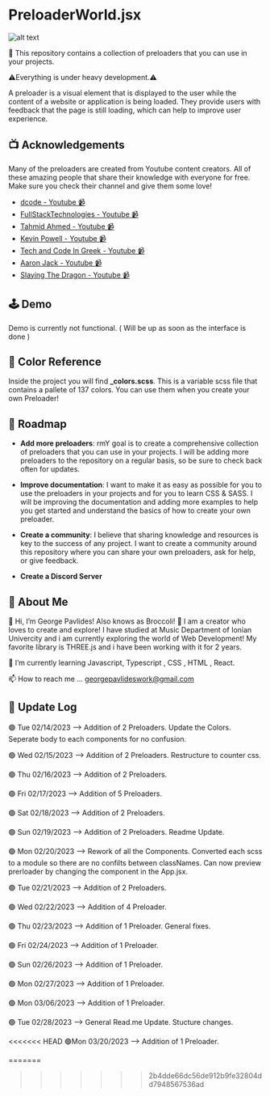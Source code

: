 
# PreloaderWorld.jsx

![alt text](https://i.ibb.co/9hRQc1q/Logo-orthogonio.png)  

📖 This repository contains a collection of preloaders that you can use in your projects. 

⚠️Everything is under heavy development.⚠️

A preloader is a visual element that is displayed to the user while the content of a website or application is being loaded. 
They provide users with feedback that the page is still loading, which can help to improve user experience.


## 📺 Acknowledgements

Many of the preloaders are created from Youtube content creators.
All of these amazing people that share their knowledge with everyone for free.
Make sure you check their channel and give them some love!

 - [dcode - Youtube 📹](https://www.youtube.com/@dcode-software)
 - [FullStackTechnologies - Youtube 📹](https://www.youtube.com/@FullStackTechnologies)
 - [Tahmid Ahmed - Youtube 📹](https://www.youtube.com/@tahmidahmed-yt)
 - [Kevin Powell - Youtube 📹](https://www.youtube.com/@KevinPowell)
 - [Tech and Code In Greek - Youtube 📹](https://www.youtube.com/@TechandCodeInGreek)
 - [Aaron Jack - Youtube 📹](https://www.youtube.com/@AaronJack)
 - [Slaying The Dragon - Youtube 📹](https://www.youtube.com/@slayingthedragon)
 



## 🕹️ Demo

Demo is currently not functional. ( Will be up as soon as the interface is done )

## 🌈 Color Reference

Inside the project you will find **_colors.scss**. This is a variable scss file that contains a pallete of 137 colors. You can use them when you create your own Preloader!


## 🚧 Roadmap

- **Add more preloaders**: rmY goal is to create a comprehensive collection of preloaders that you can use in your projects. I will be adding more preloaders to the repository on a regular basis, so be sure to check back often for updates.

- **Improve documentation**: I want to make it as easy as possible for you to use the preloaders in your projects and for you to learn CSS & SASS. I will be improving the documentation and adding more examples to help you get started and understand the basics of how to create your own preloader. 

- **Create a community**: I believe that sharing knowledge and resources is key to the success of any project. I want to create a community around this repository where you can share your own preloaders, ask for help, or give feedback.

- **Create a Discord Server**

## 🚀 About Me
👋 Hi, I’m George Pavlides! Also knows as Broccoli! 🥦 I am a creator who loves to create and explore! I have studied at Music Department of Ionian Univercity and i am currently exploring the world of Web Development! My favorite library is THREE.js and i have been working with it for 2 years.

🌱 I’m currently learning Javascript, Typescript , CSS , HTML , React.

📫 How to reach me ... georgepavlideswork@gmail.com

## 💾 Update Log

🟢 Tue 02/14/2023 -->  Addition of 2 Preloaders. Update the Colors. Seperate body to each components for no confusion.

🟢 Wed 02/15/2023 --> Addition of 2 Preloaders. Restructure to counter css. 

🟢 Thu 02/16/2023 --> Addition of 2 Preloaders.

🟢 Fri 02/17/2023 --> Addition of 5 Preloaders.

🟢 Sat 02/18/2023 --> Addition of 2 Preloaders.

🟢 Sun 02/19/2023 --> Addition of 2 Preloaders. Readme Update.

🟢 Mon 02/20/2023 --> Rework of all the Components. Converted each scss to a module so there are no confilts between classNames. Can now preview prerloader by changing the component in the App.jsx. 

🟢 Tue 02/21/2023 --> Addition of 2 Preloaders.

🟢 Wed 02/22/2023 --> Addition of 4 Preloader.

🟢 Thu 02/23/2023 --> Addition of 1 Preloader. General fixes. 

🟢 Fri 02/24/2023 --> Addition of 1 Preloader.

🟢 Sun 02/26/2023 --> Addition of 1 Preloader.

🟢 Mon 02/27/2023 --> Addition of 1 Preloader.

🟢 Mon 03/06/2023 --> Addition of 1 Preloader.

🟢 Tue 02/28/2023 --> General Read.me Update. Stucture changes.

<<<<<<< HEAD
🟢Mon 03/20/2023  --> Addition of 1 Preloader.


=======
>>>>>>> 2b4dde66dc56de912b9fe32804dd7948567536ad











